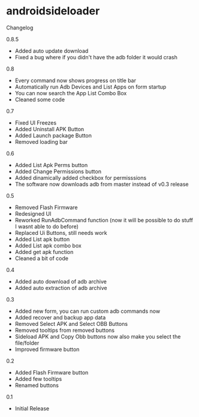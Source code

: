 # androidsideloader

Changelog

0.8.5
 - Added auto update download
 - Fixed a bug where if you didn't have the adb folder it would crash

0.8
 - Every command now shows progress on title bar
 - Automatically run Adb Devices and List Apps on form startup
 - You can now search the App List Combo Box
 - Cleaned some code

0.7
 - Fixed UI Freezes
 - Added Uninstall APK Button
 - Added Launch package Button
 - Removed loading bar

0.6
 - Added List Apk Perms button
 - Added Change Permissions button
 - Added dinamically added checkbox for permisssions
 - The software now downloads adb from master instead of v0.3 release

0.5
 - Removed Flash Firmware
 - Redesigned UI
 - Reworked RunAdbCommand function (now it will be possible to do stuff I wasnt able to do before)
 - Replaced Ui Buttons, still needs work
 - Added List apk button
 - Added List apk combo box
 - Added get apk function
 - Cleaned a bit of code

0.4
 - Added auto download of adb archive
 - Added auto extraction of adb archive

0.3
 - Added new form, you can run custom adb commands now
 - Added recover and backup app data
 - Removed Select APK and Select OBB Buttons
 - Removed tooltips from removed buttons
 - Sideload APK and Copy Obb buttons now also make you select the file/folder
 - Improved firmware button

0.2
 - Added Flash Firmware button
 - Added few tooltips
 - Renamed buttons

0.1
- Initial Release
